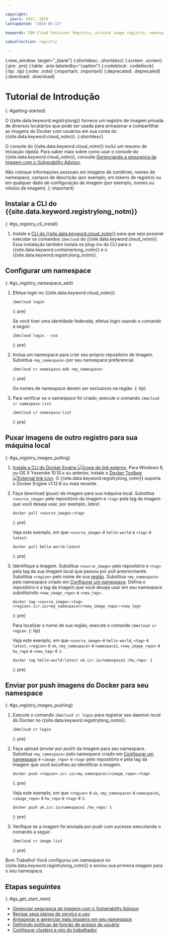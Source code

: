 ```yaml
---

copyright:
  years: 2017, 2019
lastupdated: "2019-05-13"

keywords: IBM Cloud Container Registry, private image registry, namespaces, image security, cli, namespaces, tutorial, Docker, images, registry

subcollection: registry

---
```


{:new_window: target="_blank"}
{:shortdesc: .shortdesc}
{:screen: .screen}
{:pre: .pre}
{:table: .aria-labeledby="caption"}
{:codeblock: .codeblock}
{:tip: .tip}
{:note: .note}
{:important: .important}
{:deprecated: .deprecated}
{:download: .download}

# Tutorial de Introdução
{: #getting-started}

O {{site.data.keyword.registrylong}} fornece um registro de imagem privada de diversos locatários que pode ser usada para armazenar e compartilhar as imagens do Docker com usuários em sua conta do {{site.data.keyword.cloud_notm}}.
{:shortdesc}

O console do {{site.data.keyword.cloud_notm}} inclui um resumo de Iniciação rápida. Para saber mais sobre como usar o console do {{site.data.keyword.cloud_notm}}, consulte [Gerenciando a segurança da imagem com o Vulnerability Advisor](/docs/services/va?topic=va-va_index).

Não coloque informações pessoais em imagens de contêiner, nomes de namespace, campos de descrição (por exemplo, em tokens de registro) ou em qualquer dado de configuração de imagem (por
exemplo, nomes ou rótulos de imagem).
{: important}

## Instalar a CLI do {{site.data.keyword.registrylong_notm}}
{: #gs_registry_cli_install}

1. Instale a [CLI do {{site.data.keyword.cloud_notm}}](/docs/cli?topic=cloud-cli-ibmcloud-cli#ibmcloud-cli) para que seja possível executar os comandos `ibmcloud` do {{site.data.keyword.cloud_notm}}. Essa instalação também instala os plug-ins da CLI para o {{site.data.keyword.containerlong_notm}} e o {{site.data.keyword.registrylong_notm}}.

## Configurar um namespace
{: #gs_registry_namespace_add}

1. Efetue login no {{site.data.keyword.cloud_notm}}.

   ```
   ibmcloud login
   ```
   {: pre}

   Se você tiver uma identidade federada, efetue login usando o comando a seguir:

   ```
   ibmcloud login --sso
   ```
   {: pre}

2. Inclua um namespace para criar seu próprio repositório de imagem. Substitua `<my_namespace>` por seu namespace preferencial.

   ```
   ibmcloud cr namespace-add <my_namespace>
   ```
   {: pre}

   Os nomes de namespace devem ser exclusivos na região.
   {: tip}

3. Para verificar se o namespace foi criado, execute o comando `ibmcloud cr namespace-list`.

   ```
   ibmcloud cr namespace-list
   ```
   {: pre}

## Puxar imagens de outro registro para sua máquina local
{: #gs_registry_images_pulling}

1. [Instale a CLI do Docker Engine ![Ícone de link externo](../../icons/launch-glyph.svg "Ícone de link externo")](https://www.docker.com/products/docker-engine#/download). Para Windows 8, ou OS X Yosemite 10.10.x ou anterior, instale o [Docker Toolbox ![External link icon](../../icons/launch-glyph.svg "External link icon")](https://docs.docker.com/toolbox/). O {{site.data.keyword.registrylong_notm}} suporta o Docker Engine v1.12.6 ou mais recente.

2. Faça download (_puxe_) da imagem para sua máquina local. Substitua `<source_image>` pelo repositório da imagem e `<tag>` pela tag da imagem que você deseja usar, por exemplo, _latest_.

   ```
   docker pull <source_image>:<tag>
   ```
   {: pre}

   Veja este exemplo, em que `<source_image>` é `hello-world` e `<tag>` é `latest`:

   ```
   docker pull hello-world:latest
   ```
   {: pre}

3. Identifique a imagem. Substitua `<source_image>` pelo repositório e `<tag>` pela tag da sua imagem local que passou por pull anteriormente. Substitua `<region>` pelo nome de sua [região](/docs/services/Registry?topic=registry-registry_overview#registry_regions). Substitua `<my_namespace>` pelo namespace criado em [Configurar um namespace](#gs_registry_namespace_add). Defina o repositório e a tag da imagem que você deseja usar em seu namespace substituindo `<new_image_repo>` e `<new_tag>`.

   ```
   docker tag <source_image>:<tag> <region>.icr.io/<my_namespace>/<new_image_repo>:<new_tag>
   ```
   {: pre}

   Para localizar o nome de sua região, execute o comando `ibmcloud cr region`.
   {: tip}

   Veja este exemplo, em que `<source_image>` é `hello-world`, `<tag>` é `latest`, `<region>` é `uk`, `<my_namespace>` é `namespace1`, `<new_image_repo>` é `hw_repo` e `<new_tag>` é `1`:

   ```
   docker tag hello-world:latest uk.icr.io/namespace1 /hw_repo: 1
   ```
   {: pre}

## Enviar por push imagens do Docker para seu namespace
{: #gs_registry_images_pushing}

1. Execute o comando `ibmcloud cr login` para registrar seu daemon local do Docker no {{site.data.keyword.registrylong_notm}}.

   ```
   ibmcloud cr login
   ```
   {: pre}

2. Faça upload (_enviar por push_) da imagem para seu namespace. Substitua `<my_namespace>` pelo namespace criado em [Configurar um namespace](#gs_registry_namespace_add) e `<image_repo>` e `<tag>` pelo repositório e pela tag da imagem que você escolheu ao identificar a imagem.

   ```
   docker push <region>.icr.io/<my_namespace>/<image_repo>:<tag>
   ```
   {: pre}
   
   Veja este exemplo, em que `<region>` é `uk`, `<my_namespace>` é `namespace1`, `<image_repo>` é `hw_repo` e `<tag>` é `1`:

   ```
   docker push uk.icr.io/namespace1 /hw_repo: 1
   ```
   {: pre}

3. Verifique se a imagem foi enviada por push com sucesso executando o comando a seguir.

   ```
   ibmcloud cr image-list
   ```
   {: pre}

Bom Trabalho! Você configurou um namespace no {{site.data.keyword.registrylong_notm}} e enviou sua primeira imagem para o seu namespace.

## Etapas seguintes
{: #gs_get_start_next}

- [Gerenciar segurança de imagem com o Vulnerability Advisor](/docs/services/va?topic=va-va_index)
- [Revisar seus planos de serviço e uso](/docs/services/Registry?topic=registry-registry_overview#registry_plans)
- [Armazenar e gerenciar mais imagens em seu namespace](/docs/services/Registry?topic=registry-registry_images_)
- [Definindo políticas de função de acesso do usuário](/docs/services/Registry?topic=registry-user#user)
- [Configurar clusters e nós do trabalhador](/docs/containers?topic=containers-clusters#clusters)
